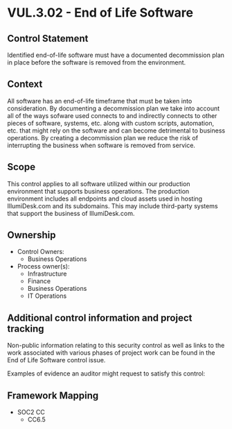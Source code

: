# VUL.3.02 - End of Life Software

## Control Statement

Identified end-of-life software must have a documented decommission plan in place before the software is removed from the environment.

## Context

All software has an end-of-life timeframe that must be taken into consideration. By documenting a decommission plan we take into account all of the ways sofware used connects to and indirectly connects to other pieces of software, systems, etc. along with custom scripts, automation, etc. that might rely on the software and can become detrimental to business operations. By creating a decommission plan we reduce the risk of interrupting the business when software is removed from service.

## Scope

This control applies to all software utilized within our production environment that supports business operations. The production environment includes all endpoints and cloud assets used in hosting IllumiDesk.com and its subdomains. This may include third-party systems that support the business of IllumiDesk.com.

## Ownership

* Control Owners:
  * Business Operations
* Process owner\(s\):
  * Infrastructure
  * Finance
  * Business Operations
  * IT Operations

## Additional control information and project tracking

Non-public information relating to this security control as well as links to the work associated with various phases of project work can be found in the End of Life Software control issue.

Examples of evidence an auditor might request to satisfy this control:

## Framework Mapping

* SOC2 CC
  * CC6.5

